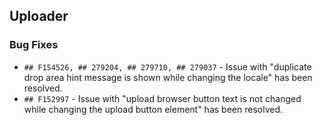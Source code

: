 ##  Uploader

###    Bug Fixes

- `## F154526, ## 279204, ## 279710, ## 279037` - Issue with "duplicate drop area hint message is shown while changing the locale" has been resolved.
- `## F152997` -  Issue with "upload browser button text is not changed while changing the upload button element" has been resolved.
